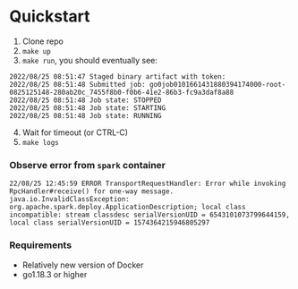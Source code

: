 # Quickstart

1. Clone repo
2. `make up`
3. `make run`, you should eventually see:
```
2022/08/25 08:51:47 Staged binary artifact with token: 
2022/08/25 08:51:48 Submitted job: go0job0101661431880394174000-root-0825125148-280ab20c_7455f8b0-f0b6-41e2-86b3-fc9a3daf8a88
2022/08/25 08:51:48 Job state: STOPPED
2022/08/25 08:51:48 Job state: STARTING
2022/08/25 08:51:48 Job state: RUNNING
```
4. Wait for timeout (or CTRL-C)
5. `make logs`

### Observe error from `spark` container
```
22/08/25 12:45:59 ERROR TransportRequestHandler: Error while invoking RpcHandler#receive() for one-way message.
java.io.InvalidClassException: org.apache.spark.deploy.ApplicationDescription; local class incompatible: stream classdesc serialVersionUID = 6543101073799644159, local class serialVersionUID = 1574364215946805297
```

### Requirements
* Relatively new version of Docker
* go1.18.3 or higher

